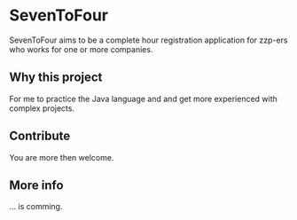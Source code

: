 # SevenToFour
SevenToFour aims to be a complete hour registration application for zzp-ers who works for one or more companies.


## Why this project
For me to practice the Java language and and get more experienced with complex projects.

## Contribute
You are more then welcome. 


## More info
... is comming. 
